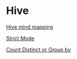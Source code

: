 # Hive

[Hive mind mapping](HiveMindMapping.xmind)

[Strict Mode](HiveStrictMode.md)

[Count Distinct or Group by](HiveCountDistinct.md)

